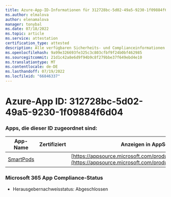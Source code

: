 ```yaml
---
title: Azure-App-ID-Informationen für 312728bc-5d02-49a5-9230-1f09884f6d04
ms.author: elmalova
author: elenamalova
manager: tonybal
ms.date: 07/18/2022
ms.topic: article
ms.service: attestation
certification_type: attested
description: Alle verfügbaren Sicherheits- und Complianceinformationen für 312728bc-5d02-49a5-9230-1f09884f6d04.
ms.openlocfilehash: 9a99e326693fe325c3c803cfbf9f24b0bf462985
ms.sourcegitcommit: 21d1c42a8e6d9f94b9c8f279bbe37f649ebd4e10
ms.translationtype: MT
ms.contentlocale: de-DE
ms.lasthandoff: 07/19/2022
ms.locfileid: "66846337"
---
```

# <a name="azure-app-id-312728bc-5d02-49a5-9230-1f09884f6d04"></a>Azure-App ID: 312728bc-5d02-49a5-9230-1f09884f6d04


### <a name="apps-associated-with-this-id"></a>Apps, die dieser ID zugeordnet sind:
| **App-Name** | **Zertifiziert** | **Anzeigen in AppSource** |
|--------------|---------------|-----------------------|
| [SmartPods](../forward/WA200004105.md) |  | [https://appsource.microsoft.com/product/office/WA200004105](https://appsource.microsoft.com/product/office/WA200004105) |

### <a name="microsoft-365-app-compliance-status"></a>Microsoft 365 App Compliance-Status
- Herausgebernachweisstatus: Abgeschlossen
